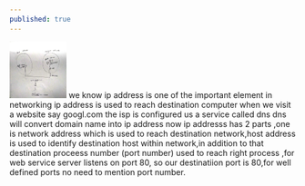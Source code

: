 ```yaml
---
published: true
---
```


<img src="/images/web-request.jpg" width="100" height="100" >
we know ip address is one of the important element in networking
ip address is used to reach destination computer
when we visit a website say googl.com
the isp is configured us a service called dns
dns will convert domain name into ip address
now ip addresss has 2 parts ,one is network address which is used to reach destination network,host address is used to identify destination host within network,in addition to that destination proceess number (port number) used to reach right process ,for web service server listens on port 80, so our destinatiion port is 80,for well defined ports no need to mention port number.


